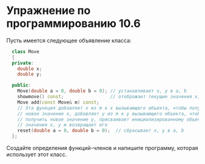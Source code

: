 # Упражнение по программированию 10.6

Пусть имеется следующее объявление класса:  

```cpp
  class Move
  {
  private:
    double x;
    double y;

  public:
    Move(double a = 0, double b = 0); // устанавливает x, y в a, b
    showmove() const;                 // отображает текущие значения x, y
    Move add(const Move& m) const;
    // Эта функция добавляет x из m к x вызывающего объекта, чтобы получить
    // новое значение x, добавляет y из m к y вызывающего объекта, чтобы
    // получить новое значение y, присваивает инициализированному объекту
    // значения x, y и возвращает его
    reset(double a = 0, double b = 0);  // сбрасывает x, y в a, b
  };  
```

Создайте определения функций-членов и напишите программу, которая  
использует этот класс.  
